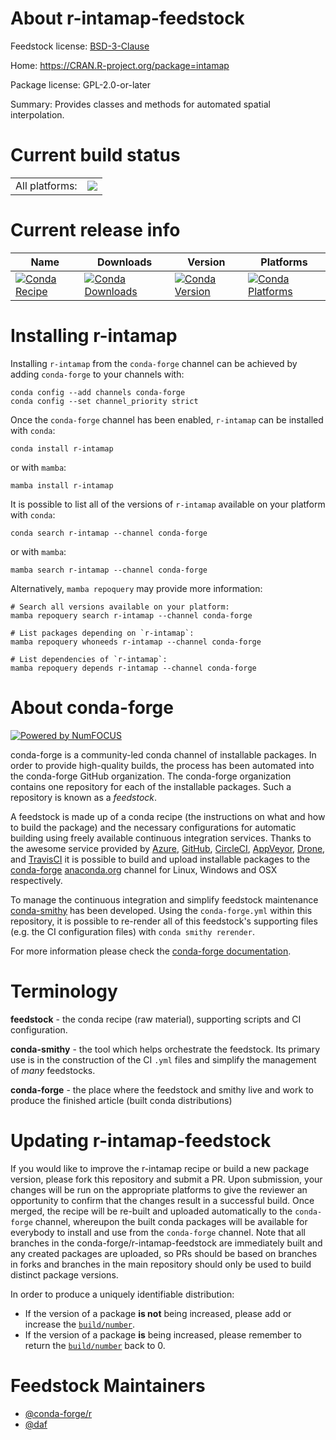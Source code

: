 About r-intamap-feedstock
=========================

Feedstock license: [BSD-3-Clause](https://github.com/conda-forge/r-intamap-feedstock/blob/main/LICENSE.txt)

Home: https://CRAN.R-project.org/package=intamap

Package license: GPL-2.0-or-later

Summary: Provides classes and methods for automated spatial interpolation.

Current build status
====================


<table><tr><td>All platforms:</td>
    <td>
      <a href="https://dev.azure.com/conda-forge/feedstock-builds/_build/latest?definitionId=4502&branchName=main">
        <img src="https://dev.azure.com/conda-forge/feedstock-builds/_apis/build/status/r-intamap-feedstock?branchName=main">
      </a>
    </td>
  </tr>
</table>

Current release info
====================

| Name | Downloads | Version | Platforms |
| --- | --- | --- | --- |
| [![Conda Recipe](https://img.shields.io/badge/recipe-r--intamap-green.svg)](https://anaconda.org/conda-forge/r-intamap) | [![Conda Downloads](https://img.shields.io/conda/dn/conda-forge/r-intamap.svg)](https://anaconda.org/conda-forge/r-intamap) | [![Conda Version](https://img.shields.io/conda/vn/conda-forge/r-intamap.svg)](https://anaconda.org/conda-forge/r-intamap) | [![Conda Platforms](https://img.shields.io/conda/pn/conda-forge/r-intamap.svg)](https://anaconda.org/conda-forge/r-intamap) |

Installing r-intamap
====================

Installing `r-intamap` from the `conda-forge` channel can be achieved by adding `conda-forge` to your channels with:

```
conda config --add channels conda-forge
conda config --set channel_priority strict
```

Once the `conda-forge` channel has been enabled, `r-intamap` can be installed with `conda`:

```
conda install r-intamap
```

or with `mamba`:

```
mamba install r-intamap
```

It is possible to list all of the versions of `r-intamap` available on your platform with `conda`:

```
conda search r-intamap --channel conda-forge
```

or with `mamba`:

```
mamba search r-intamap --channel conda-forge
```

Alternatively, `mamba repoquery` may provide more information:

```
# Search all versions available on your platform:
mamba repoquery search r-intamap --channel conda-forge

# List packages depending on `r-intamap`:
mamba repoquery whoneeds r-intamap --channel conda-forge

# List dependencies of `r-intamap`:
mamba repoquery depends r-intamap --channel conda-forge
```


About conda-forge
=================

[![Powered by
NumFOCUS](https://img.shields.io/badge/powered%20by-NumFOCUS-orange.svg?style=flat&colorA=E1523D&colorB=007D8A)](https://numfocus.org)

conda-forge is a community-led conda channel of installable packages.
In order to provide high-quality builds, the process has been automated into the
conda-forge GitHub organization. The conda-forge organization contains one repository
for each of the installable packages. Such a repository is known as a *feedstock*.

A feedstock is made up of a conda recipe (the instructions on what and how to build
the package) and the necessary configurations for automatic building using freely
available continuous integration services. Thanks to the awesome service provided by
[Azure](https://azure.microsoft.com/en-us/services/devops/), [GitHub](https://github.com/),
[CircleCI](https://circleci.com/), [AppVeyor](https://www.appveyor.com/),
[Drone](https://cloud.drone.io/welcome), and [TravisCI](https://travis-ci.com/)
it is possible to build and upload installable packages to the
[conda-forge](https://anaconda.org/conda-forge) [anaconda.org](https://anaconda.org/)
channel for Linux, Windows and OSX respectively.

To manage the continuous integration and simplify feedstock maintenance
[conda-smithy](https://github.com/conda-forge/conda-smithy) has been developed.
Using the ``conda-forge.yml`` within this repository, it is possible to re-render all of
this feedstock's supporting files (e.g. the CI configuration files) with ``conda smithy rerender``.

For more information please check the [conda-forge documentation](https://conda-forge.org/docs/).

Terminology
===========

**feedstock** - the conda recipe (raw material), supporting scripts and CI configuration.

**conda-smithy** - the tool which helps orchestrate the feedstock.
                   Its primary use is in the construction of the CI ``.yml`` files
                   and simplify the management of *many* feedstocks.

**conda-forge** - the place where the feedstock and smithy live and work to
                  produce the finished article (built conda distributions)


Updating r-intamap-feedstock
============================

If you would like to improve the r-intamap recipe or build a new
package version, please fork this repository and submit a PR. Upon submission,
your changes will be run on the appropriate platforms to give the reviewer an
opportunity to confirm that the changes result in a successful build. Once
merged, the recipe will be re-built and uploaded automatically to the
`conda-forge` channel, whereupon the built conda packages will be available for
everybody to install and use from the `conda-forge` channel.
Note that all branches in the conda-forge/r-intamap-feedstock are
immediately built and any created packages are uploaded, so PRs should be based
on branches in forks and branches in the main repository should only be used to
build distinct package versions.

In order to produce a uniquely identifiable distribution:
 * If the version of a package **is not** being increased, please add or increase
   the [``build/number``](https://docs.conda.io/projects/conda-build/en/latest/resources/define-metadata.html#build-number-and-string).
 * If the version of a package **is** being increased, please remember to return
   the [``build/number``](https://docs.conda.io/projects/conda-build/en/latest/resources/define-metadata.html#build-number-and-string)
   back to 0.

Feedstock Maintainers
=====================

* [@conda-forge/r](https://github.com/orgs/conda-forge/teams/r/)
* [@daf](https://github.com/daf/)

